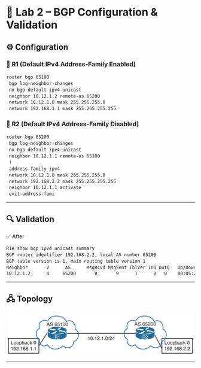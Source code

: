 # 🔹 Lab 2 – BGP Configuration & Validation
## ⚙️ Configuration
### 🔀 **R1** (Default IPv4 Address-Family Enabled)
```bash
router bgp 65100
 bgp log-neighbor-changes
 no bgp default ipv4-unicast
 neighbor 10.12.1.2 remote-as 65200
 network 10.12.1.0 mask 255.255.255.0
 network 192.168.1.1 mask 255.255.255.255
```
### 🔀 **R2** (Default IPv4 Address-Family Disabled)

```bash
router bgp 65200
 bgp log-neighbor-changes
 no bgp default ipv4-unicast
 neighbor 10.12.1.1 remote-as 65100
 !
 address-family ipv4
 network 10.12.1.0 mask 255.255.255.0
 network 192.168.2.2 mask 255.255.255.255
 neighbor 10.12.1.1 activate
 exit-address-fami
```

-----

## 🔍 Validation

✅ After 
```bash
R1# show bgp ipv4 unicast summary
BGP router identifier 192.168.2.2, local AS number 65200
BGP table version is 1, main routing table version 1
Neighbor       V      AS      MsgRcvd MsgSent TblVer InQ OutQ   Up/Down    State/PfxRcd
10.12.1.2      4     65200       8       9      1      0   0    00:05:23        0
```

-----

## 🖧 Topology

![Lab 1 Topology](../Diagrams/basic.png)

-----
